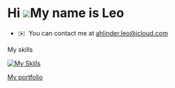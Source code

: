 Hi ![](https://user-images.githubusercontent.com/18350557/176309783-0785949b-9127-417c-8b55-ab5a4333674e.gif)My name is Leo
===========================================================================================================================

* ✉️  You can contact me at [ahlinder.leo@icloud.com](mailto:ahlinder.leo@icloud.com)

<p>My skills</p>

[![My Skills](https://skillicons.dev/icons?i=js,cs,python,nodejs,react,express,html,css,mysql)](https://skillicons.dev)

[My portfolio](https://leoahlinder.github.io)
